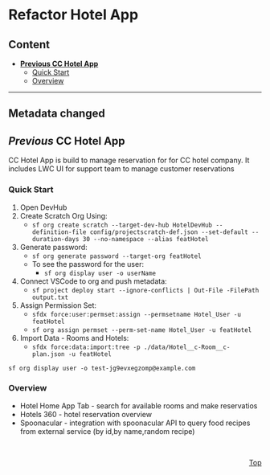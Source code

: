 # Refactor Hotel App

## Content

- [**Previous CC Hotel App**](#previous-cc-hotel-app)
  - [Quick Start](#quick-start)
  - [Overview](#overview)

---

## Metadata changed

## _Previous_ CC Hotel App

CC Hotel App is build to manage reservation for for CC hotel company. It includes LWC UI for support team to manage customer reservations

### Quick Start

1. Open DevHub
2. Create Scratch Org Using: 
    - `sf org create scratch --target-dev-hub HotelDevHub --definition-file config/projectscratch-def.json --set-default --duration-days 30 --no-namespace --alias featHotel`
3. Generate password: 
    - `sf org generate password --target-org featHotel`
    - To see the password for the user: 
      - `sf org display user -o userName`
4. Connect VSCode to org and push metadata:
    - `sf project deploy start --ignore-conflicts | Out-File -FilePath output.txt`
5. Assign Permission Set: 
    - `sfdx force:user:permset:assign --permsetname Hotel_User -u featHotel`
    - `sf org assign permset --perm-set-name Hotel_User -u featHotel`
6. Import Data - Rooms and Hotels: 
    - `sfdx force:data:import:tree -p ./data/Hotel__c-Room__c-plan.json -u featHotel`

`sf org display user -o test-jg9evxegzomp@example.com`
<!--- Open DevHub
- Create Scratch Org using `sfdx force:org:create -f project-scratch-def.json -a MyScratchOrg`
- Push metadata `sfdx force:source:push -u MyScratchOrg -f`
- Assign Permission Set `sfdx force:user:permset:assign --permsetname Hotel_User -u MyScratchOrg`
- Import Data - Rooms and Hotels `sfdx force:data:import:tree -p ./data/Hotel__c-Room__c-plan.json -u MyScratchOrg`
- Import Data - Contacts `sfdx force:data:import:tree -p ./data/export-contact-Contact-plan.json -u MyScratchOrg`
- **Open Hotel App and explore!**-->

### Overview

- Hotel Home App Tab - search for available rooms and make reservatios
- Hotels 360 - hotel reservation overview
- Spoonacular - integration with spoonacular API to query food recipes from external service (by id,by name,random recipe)

<br>
<div align="right">

[Top](#refactor-hotel-app)
</div>